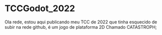 # TCCGodot_2022
Ola rede, estou aqui publicando meu TCC de 2022 que tinha esquecido de subir na rede github, é um jogo de plataforma 2D Chamado CATASTROPH;
